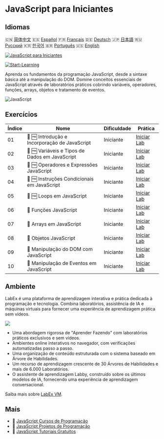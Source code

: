 # JavaScript para Iniciantes

## Idiomas

🇨🇳 [简体中文](README_zh.md) 🇪🇸 [Español](README_es.md) 🇫🇷 [Français](README_fr.md) 🇩🇪 [Deutsch](README_de.md) 🇯🇵 [日本語](README_ja.md) 🇷🇺 [Русский](README_ru.md) 🇰🇷 [한국어](README_ko.md) 🇧🇷 [Português](README_pt.md) 🇺🇸 [English](README.md) 

[![JavaScript para Iniciantes](https://cover-creator.labex.io/javascript-for-beginners.png?lang=pt)](https://labex.io/pt/courses/javascript-for-beginners)

[![Start-Learning](https://img.shields.io/badge/Start-Learning-whitesmoke?style=for-the-badge)](https://labex.io/pt/courses/javascript-for-beginners)

Aprenda os fundamentos da programação JavaScript, desde a sintaxe básica até a manipulação do DOM. Domine conceitos essenciais de JavaScript através de laboratórios práticos cobrindo variáveis, operadores, funções, arrays, objetos e tratamento de eventos.

![JavaScript](https://img.shields.io/badge/JavaScript-whitesmoke?style=for-the-badge&logo=javascript)


## Exercícios

|   Índice | Nome                                           | Dificuldade   | Prática                                                                                                                         |
|----------|------------------------------------------------|---------------|---------------------------------------------------------------------------------------------------------------------------------|
|       01 | 📖 🆓 Introdução e Incorporação de JavaScript  | Iniciante     | <a target='_blank' href='https://labex.io/pt/tutorials/javascript-javascript-introduction-and-embedding-598194'>Iniciar Lab</a> |
|       02 | 📖 🆓 Variáveis e Tipos de Dados em JavaScript | Iniciante     | <a target='_blank' href='https://labex.io/pt/tutorials/javascript-javascript-variables-and-data-types-598198'>Iniciar Lab</a>   |
|       03 | 📖 🆓 Operadores e Expressões JavaScript       | Iniciante     | <a target='_blank' href='https://labex.io/pt/tutorials/javascript-javascript-operators-and-expressions-598197'>Iniciar Lab</a>  |
|       04 | 📖 🆓 Instruções Condicionais em JavaScript    | Iniciante     | <a target='_blank' href='https://labex.io/pt/tutorials/javascript-javascript-conditional-statements-598190'>Iniciar Lab</a>     |
|       05 | 📖 🆓 Loops em JavaScript                      | Iniciante     | <a target='_blank' href='https://labex.io/pt/tutorials/javascript-javascript-loops-598195'>Iniciar Lab</a>                      |
|       06 | 📖  Funções JavaScript                         | Iniciante     | <a target='_blank' href='https://labex.io/pt/tutorials/javascript-javascript-functions-598193'>Iniciar Lab</a>                  |
|       07 | 📖  Arrays em JavaScript                       | Iniciante     | <a target='_blank' href='https://labex.io/pt/tutorials/javascript-javascript-arrays-598189'>Iniciar Lab</a>                     |
|       08 | 📖  Objetos JavaScript                         | Iniciante     | <a target='_blank' href='https://labex.io/pt/tutorials/javascript-javascript-objects-598196'>Iniciar Lab</a>                    |
|       09 | 📖  Manipulação do DOM com JavaScript          | Iniciante     | <a target='_blank' href='https://labex.io/pt/tutorials/javascript-javascript-dom-manipulation-598191'>Iniciar Lab</a>           |
|       10 | 📖  Manipulação de Eventos em JavaScript       | Iniciante     | <a target='_blank' href='https://labex.io/pt/tutorials/javascript-javascript-event-handling-598192'>Iniciar Lab</a>             |

## Ambiente

LabEx é uma plataforma de aprendizagem interativa e prática dedicada à programação e tecnologia. Combina laboratórios, assistência de IA e máquinas virtuais para fornecer uma experiência de aprendizagem prática sem vídeos.

![](https://tutorial-screenshot.getvm.io/images/vm-1725247253.png)

- Uma abordagem rigorosa de "Aprender Fazendo" com laboratórios práticos exclusivos e sem vídeos.
- Ambientes online interativos no navegador, com verificações automatizadas passo a passo.
- Uma organização de conteúdo estruturada com o sistema baseado em Árvore de Habilidades.
- Um recurso de aprendizagem crescente de 30 Árvores de Habilidades e mais de 6.000 Laboratórios.
- O assistente de aprendizagem Labby, construído sobre os últimos modelos de IA, fornecendo uma experiência de aprendizagem conversacional.

Saiba mais sobre [LabEx VM](https://support.labex.io/using-labex/virtual-machine).

## Mais

- 🔗 [JavaScript Cursos de Programação](https://github.com/labex-labs/awesome-programming-courses)
- 🔗 [JavaScript Projetos de Programação](https://github.com/labex-labs/awesome-programming-projects)
- 🔗 [JavaScript Tutoriais Gratuitos](https://github.com/labex-labs/javascript-free-tutorials)

